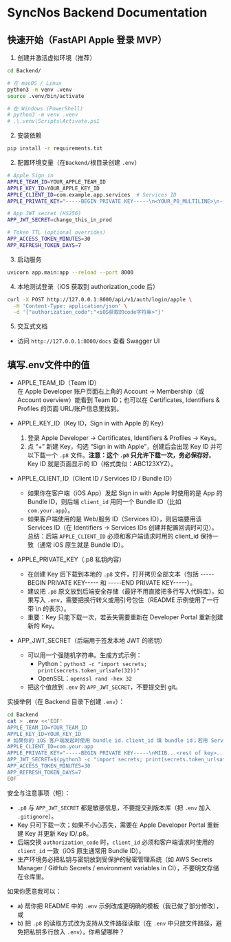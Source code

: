 # SyncNos Backend Documentation

## 快速开始（FastAPI Apple 登录 MVP）

1. 创建并激活虚拟环境（推荐）

```bash
cd Backend/

# 在 macOS / Linux
python3 -m venv .venv
source .venv/bin/activate

# 在 Windows (PowerShell)
# python3 -m venv .venv
# .\.venv\Scripts\Activate.ps1
```

2. 安装依赖

```bash
pip install -r requirements.txt
```

2. 配置环境变量（在`Backend/`根目录创建 `.env`）

```bash
# Apple Sign in
APPLE_TEAM_ID=YOUR_APPLE_TEAM_ID
APPLE_KEY_ID=YOUR_APPLE_KEY_ID
APPLE_CLIENT_ID=com.example.app.services  # Services ID
APPLE_PRIVATE_KEY="-----BEGIN PRIVATE KEY-----\n<YOUR_P8_MULTILINE>\n-----END PRIVATE KEY-----\n"

# App JWT secret (HS256)
APP_JWT_SECRET=change_this_in_prod

# Token TTL (optional overrides)
APP_ACCESS_TOKEN_MINUTES=30
APP_REFRESH_TOKEN_DAYS=7
```

3. 启动服务

```bash
uvicorn app.main:app --reload --port 8000
```

4. 本地测试登录（iOS 获取到 authorization_code 后）

```bash
curl -X POST http://127.0.0.1:8000/api/v1/auth/login/apple \
  -H 'Content-Type: application/json' \
  -d '{"authorization_code":"<iOS获取的code字符串>"}'
```

5. 交互式文档

- 访问 `http://127.0.0.1:8000/docs` 查看 Swagger UI

## 填写.env文件中的值

- APPLE_TEAM_ID（Team ID）  
  在 Apple Developer 账户页面右上角的 Account -> Membership（或 Account overview）能看到 Team ID；也可以在 Certificates, Identifiers & Profiles 的页面 URL/账户信息里找到。

- APPLE_KEY_ID（Key ID，Sign in with Apple 的 Key）  
  1. 登录 Apple Developer → Certificates, Identifiers & Profiles → Keys。  
  2. 点 “+” 新建 Key，勾选 “Sign in with Apple”，创建后会出现 Key ID 并可以下载一个 `.p8` 文件。**注意：这个 `.p8` 只允许下载一次，务必保存好**。Key ID 就是页面显示的 ID（格式类似：ABC123XYZ）。

- APPLE_CLIENT_ID（Client ID / Services ID / Bundle ID）  
  - 如果你在客户端（iOS App）发起 Sign in with Apple 时使用的是 App 的 Bundle ID，则后端 `client_id` 用同一个 Bundle ID（比如 `com.your.app`）。  
  - 如果客户端使用的是 Web/服务 ID（Services ID），则后端要用该 Services ID（在 Identifiers → Services IDs 创建并配置回调时可见）。  
  总结：后端 `APPLE_CLIENT_ID` 必须和客户端请求时用的 client_id 保持一致（通常 iOS 原生就是 Bundle ID）。

- APPLE_PRIVATE_KEY（.p8 私钥内容）  
  - 在创建 Key 后下载到本地的 `.p8` 文件，打开拷贝全部文本（包括 -----BEGIN PRIVATE KEY----- 和 -----END PRIVATE KEY-----）。  
  - 建议把 `.p8` 原文放到后端安全存储（最好不用直接把多行写入代码库）。如果写入 `.env`，需要把换行转义或用引号包住（README 示例使用了一行带 \n 的表示）。  
  - 重要：Key 只能下载一次，若丢失需要重新在 Developer Portal 重新创建新的 Key。

- APP_JWT_SECRET（后端用于签发本地 JWT 的密钥）  
  - 可以用一个强随机字符串。生成方式示例：  
    - Python：`python3 -c "import secrets; print(secrets.token_urlsafe(32))"`  
    - OpenSSL：`openssl rand -hex 32`  
  - 把这个值放到 `.env` 的 `APP_JWT_SECRET`，不要提交到 git。

实操举例（在 Backend 目录下创建 `.env`）：  
```bash
cd Backend
cat > .env <<'EOF'
APPLE_TEAM_ID=YOUR_TEAM_ID
APPLE_KEY_ID=YOUR_KEY_ID
# 如果你的 iOS 客户端发起时使用 bundle id，client_id 填 bundle id；若用 Services ID 则填 services id
APPLE_CLIENT_ID=com.your.app
APPLE_PRIVATE_KEY="-----BEGIN PRIVATE KEY-----\nMIIB...<rest of key>...\n-----END PRIVATE KEY-----\n"
APP_JWT_SECRET=$(python3 -c "import secrets; print(secrets.token_urlsafe(32))")
APP_ACCESS_TOKEN_MINUTES=30
APP_REFRESH_TOKEN_DAYS=7
EOF
```

安全与注意事项（短）：
- `.p8` 与 `APP_JWT_SECRET` 都是敏感信息，不要提交到版本库（把 `.env` 加入 `.gitignore`）。  
- Key 只可下载一次；如果不小心丢失，需要在 Apple Developer Portal 重新建 Key 并更新 Key ID/.p8。  
- 后端交换 `authorization_code` 时，`client_id` 必须和客户端请求时使用的 `client_id` 一致（iOS 原生通常用 Bundle ID）。  
- 生产环境务必把私钥与密钥放到受保护的秘密管理系统（如 AWS Secrets Manager / GitHub Secrets / environment variables in CI），不要明文存储在仓库里。

如果你愿意我可以：
- a) 帮你把 README 中的 `.env` 示例改成更明确的模板（我已做了部分修改），或  
- b) 把 `.p8` 的读取方式改为支持从文件路径读取（在 `.env` 中只放文件路径，避免把私钥多行放入 `.env`），你希望哪种？